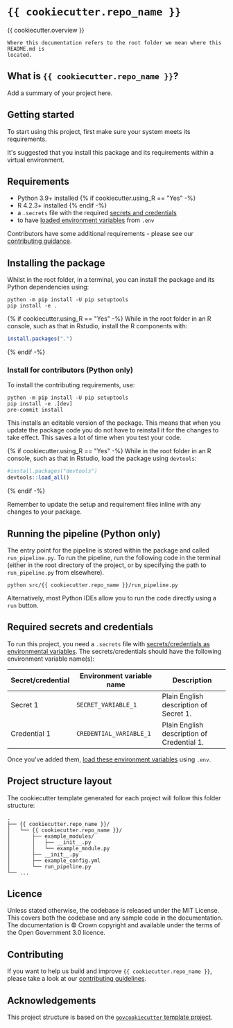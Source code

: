 # `{{ cookiecutter.repo_name }}`

{{ cookiecutter.overview }}

```{warning}
Where this documentation refers to the root folder we mean where this README.md is
located.
```
## What is `{{ cookiecutter.repo_name }}`?

Add a summary of your project here.

## Getting started

To start using this project, first make sure your system meets its
requirements.

It's suggested that you install this package and its requirements within
a virtual environment.

## Requirements

- Python 3.9+ installed
{% if cookiecutter.using_R == "Yes" -%}
- R 4.2.3+ installed
{% endif -%}
- a `.secrets` file with the required [secrets and credentials](#required-secrets-and-credentials)
- to have [loaded environment variables][docs-loading-environment-variables] from `.env`

Contributors have some additional requirements - please see our [contributing guidance][contributing].

## Installing the package

Whilst in the root folder, in a terminal, you can install the package and its
Python dependencies using:

```shell
python -m pip install -U pip setuptools
pip install -e .
```

{% if cookiecutter.using_R == "Yes" -%}
While in the root folder in an R console, such as that in Rstudio,
install the R components with:
```R
install.packages(".")
```
{% endif -%}

### Install for contributors (Python only)

To install the contributing requirements, use:
```shell
python -m pip install -U pip setuptools
pip install -e .[dev]
pre-commit install
```

This installs an editable version of the package. This means that when you update the
package code you do not have to reinstall it for the changes to take effect.
This saves a lot of time when you test your code.

{% if cookiecutter.using_R == "Yes" -%}
While in the root folder in an R console, such as that in Rstudio, load the package
using `devtools`:
```R
#install.packages("devtools")
devtools::load_all()
```
{% endif -%}

Remember to update the setup and requirement files inline with any changes to your
package.

## Running the pipeline (Python only)

The entry point for the pipeline is stored within the package and called `run_pipeline.py`.
To run the pipeline, run the following code in the terminal (either in the root directory of the
project, or by specifying the path to `run_pipeline.py` from elsewhere).

```shell
python src/{{ cookiecutter.repo_name }}/run_pipeline.py
```

Alternatively, most Python IDEs allow you to run the code directly using a `run` button.

## Required secrets and credentials

To run this project, you need a `.secrets` file with [secrets/credentials as
environmental variables][docs-loading-environment-variables-secrets]. The
secrets/credentials should have the following environment variable name(s):

| Secret/credential | Environment variable name | Description                                |
|-------------------|---------------------------|--------------------------------------------|
| Secret 1          | `SECRET_VARIABLE_1`       | Plain English description of Secret 1.     |
| Credential 1      | `CREDENTIAL_VARIABLE_1`   | Plain English description of Credential 1. |

Once you've added them, [load these environment variables][docs-loading-environment-variables] using
`.env`.

## Project structure layout

The cookiecutter template generated for each project will follow this folder structure:

```shell
.
├── {{ cookiecutter.repo_name }}/
│   └── {{ cookiecutter.repo_name }}/
│       ├── example_modules/
│       │   ├── __init__.py
│       │   └── example_module.py
│       ├── __init__.py
│       ├── example_config.yml
│       └── run_pipeline.py
└── ...
```

## Licence

Unless stated otherwise, the codebase is released under the MIT License. This covers
both the codebase and any sample code in the documentation. The documentation is ©
Crown copyright and available under the terms of the Open Government 3.0 licence.

## Contributing

If you want to help us build and improve `{{ cookiecutter.repo_name }}`, please take a look at our
[contributing guidelines][contributing].

## Acknowledgements

This project structure is based on the [`govcookiecutter` template project][govcookiecutter].

[contributing]: https://github.com/best-practice-and-impact/govcookiecutter/blob/main/%7B%7B%20cookiecutter.repo_name%20%7D%7D/docs/contributor_guide/CONTRIBUTING.md
[govcookiecutter]: https://github.com/best-practice-and-impact/govcookiecutter
[docs-loading-environment-variables]: https://github.com/best-practice-and-impact/govcookiecutter/blob/main/%7B%7B%20cookiecutter.repo_name%20%7D%7D/docs/user_guide/loading_environment_variables.md
[docs-loading-environment-variables-secrets]: https://github.com/best-practice-and-impact/govcookiecutter/blob/main/%7B%7B%20cookiecutter.repo_name%20%7D%7D/docs/user_guide/loading_environment_variables.md#storing-secrets-and-credentials
